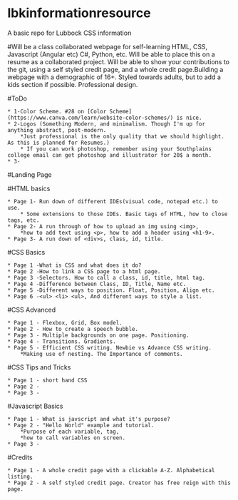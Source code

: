 # lbkinformationresource
A basic repo for Lubbock CSS information

#Will be a class collaborated webpage for self-learning HTML, CSS, Javascript (Angular etc) C#, Python, etc. Will be able to place this on a resume as a collaborated project. Will be able to show your contributions to the git, using a self styled credit page, and a whole credit page.Building a webpage with a demographic of 16+. Styled towards adults, but to add a kids section if possible. Professional design. 

#ToDo	

	* 1-Color Scheme. #28 on [Color Scheme](https://www.canva.com/learn/website-color-schemes/) is nice.
	* 2-Logos (Something Modern, and minimalism. Though I'm up for anything abstract, post-modern. 
		*Just professional is the only quality that we should highlight. As this is planned for Resumes.) 
		* If you can work photoshop, remember using your Southplains college email can get photoshop and illustrator for 20$ a month. 
	* 3-

	
#Landing Page

#HTML basics

	* Page 1- Run down of different IDEs(visual code, notepad etc.) to use.
		* Some extensions to those IDEs. Basic tags of HTML, how to close tags, etc.
	* Page 2- A run through of how to upload an img using <img>, 
		*how to add text using <p>, how to add a header using <h1-9>.
 	* Page 3- A run down of <div>s, class, id, title. 


#CSS Basics
	
	* Page 1 -What is CSS and what does it do?
	* Page 2 -How to link a CSS page to a html page.
	* Page 3 -Selectors. How to call a class, id, title, html tag.
	* Page 4 -Difference between Class, ID, Title, Name etc.
	* Page 5 -Different ways to position. Float, Position, Align etc.
	* Page 6 -<ul> <li> <ul>, And different ways to style a list. 

	

#CSS Advanced 

	* Page 1 - Flexbox, Grid, Box model.
	* Page 2 - How to create a speech bubble.
	* Page 3 - Multiple backgrounds on one page. Positioning. 
	* Page 4 - Transitions. Gradients.
	* Page 5 - Efficient CSS writing. Newbie vs Advance CSS writing. 
		*Making use of nesting. The Importance of comments.



#CSS Tips and Tricks 

	* Page 1 - short hand CSS
	* Page 2 - 
	* Page 3 -
		

#Javascript Basics

	* Page 1 - What is javscript and what it's purpose?
	* Page 2 - "Hello World" example and tutorial. 
		*Purpose of each variable, tag, 
		*how to call variables on screen.
	* Page 3 - 
	
#Credits

	* Page 1 - A whole credit page with a clickable A-Z. Alphabetical listing.
	* Page 2 - A self styled credit page. Creator has free reign with this page. 
	
 